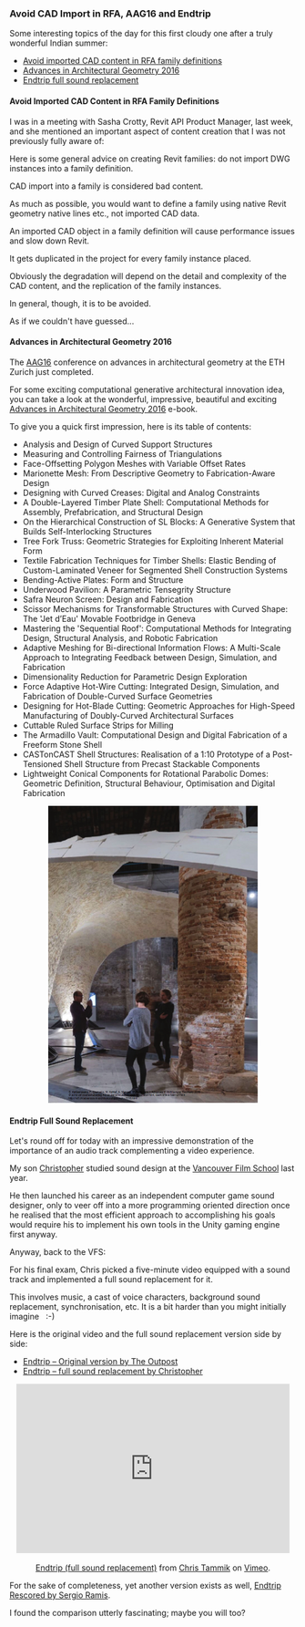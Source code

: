 <head>
<title>The Building Coder</title>
<meta http-equiv="Content-Type" content="text/html; charset=utf-8"/>
<link rel="stylesheet" type="text/css" href="3dwc.css"/>
<script src="https://cdn.rawgit.com/google/code-prettify/master/loader/run_prettify.js?autoload=true" defer="defer"></script>
</head>

<!---

- general advice: do not import DWG instances into a family definition
  CAD import into a family is considered bad content
  you want to put in a native lines etc. and not an imported cad family
  an imported cad family in a family definition will cause perform,ance issues and slow down revit
  they get duplicated in the project
  depends on how detailed and complicated the cad import is

- endtrip
  https://vimeo.com/73537360 -- Original version by The Outpost
  https://www.youtube.com/watch?v=WjLWsTdISfY -- Sergio Ramis - Endtrip Rescored
  https://vimeo.com/148054745 christopher Endtrip (full sound replacement)

Avoid CAD Import in RFA, #AAG2016 and Endtrip #revitapi #3dwebcoder @AutodeskRevit @AutodeskForge #aec #bim @chtammik

Some interesting topics of the day for this first cloudy one after a truly wonderful Indian summer
&ndash; Avoid imported CAD content in RFA family definitions
&ndash; Advances in Architectural Geometry 2016
&ndash; Endtrip full sound replacement...

-->

### Avoid CAD Import in RFA, AAG16 and Endtrip

Some interesting topics of the day for this first cloudy one after a truly wonderful Indian summer:

- [Avoid imported CAD content in RFA family definitions](#2)
- [Advances in Architectural Geometry 2016](#3)
- [Endtrip full sound replacement](#4)


#### <a name="2"></a>Avoid Imported CAD Content in RFA Family Definitions

I was in a meeting with Sasha Crotty, Revit API Product Manager, last week, and she mentioned an important aspect of content creation that I was not previously fully aware of:

Here is some general advice on creating Revit families: do not import DWG instances into a family definition.

CAD import into a family is considered bad content.

As much as possible, you would want to define a family using native Revit geometry native lines etc., not imported CAD data.

An imported CAD object in a family definition will cause performance issues and slow down Revit.

It gets duplicated in the project for every family instance placed.

Obviously the degradation will depend on the detail and complexity of the CAD content, and the replication of the family instances.

In general, though, it is to be avoided.

As if we couldn't have guessed...



#### <a name="3"></a>Advances in Architectural Geometry 2016

The [AAG16](http://www.aag2016.ch) conference on advances in architectural geometry at the ETH Zurich just completed.

For some exciting computational generative architectural innovation idea, you can take a look at the wonderful, impressive, beautiful and
exciting [Advances in Architectural Geometry 2016](http://vdf.ch/advances-in-architectural-geometry-2016-e-book.html) e-book. 

To give you a quick first impression, here is its table of contents:

- Analysis and Design of Curved Support Structures
- Measuring and Controlling Fairness of Triangulations
- Face-Offsetting Polygon Meshes with Variable Offset Rates
- Marionette Mesh: From Descriptive Geometry to Fabrication-Aware Design
- Designing with Curved Creases: Digital and Analog Constraints
- A Double-Layered Timber Plate Shell: Computational Methods for Assembly, Prefabrication, and Structural Design
- On the Hierarchical Construction of SL Blocks: A Generative System that Builds Self-Interlocking Structures
- Tree Fork Truss: Geometric Strategies for Exploiting Inherent Material Form
- Textile Fabrication Techniques for Timber Shells: Elastic Bending of Custom-Laminated Veneer for Segmented Shell Construction Systems
- Bending-Active Plates: Form and Structure
- Underwood Pavilion: A Parametric Tensegrity Structure
- Safra Neuron Screen: Design and Fabrication
- Scissor Mechanisms for Transformable Structures with Curved Shape: The 'Jet d’Eau' Movable Footbridge in Geneva
- Mastering the 'Sequential Roof': Computational Methods for Integrating Design, Structural Analysis, and Robotic Fabrication
- Adaptive Meshing for Bi-directional Information Flows: A Multi-Scale Approach to Integrating Feedback between Design, Simulation, and Fabrication
- Dimensionality Reduction for Parametric Design Exploration
- Force Adaptive Hot-Wire Cutting: Integrated Design, Simulation, and Fabrication of Double-Curved Surface Geometries
- Designing for Hot-Blade Cutting: Geometric Approaches for High-Speed Manufacturing of Doubly-Curved Architectural Surfaces
- Cuttable Ruled Surface Strips for Milling
- The Armadillo Vault: Computational Design and Digital Fabrication of a Freeform Stone Shell
- CASTonCAST Shell Structures: Realisation of a 1:10 Prototype of a Post-Tensioned Shell Structure from Precast Stackable Components
- Lightweight Conical Components for Rotational Parabolic Domes: Geometric Definition, Structural Behaviour, Optimisation and Digital Fabrication

<center>
<img src="img/aag16_brg.png" alt="AAG16 BRG" width="368">
</center>



#### <a name="4"></a>Endtrip Full Sound Replacement

Let's round off for today with an impressive demonstration of the importance of an audio track complementing a video experience.

My son [Christopher](http://tammik.ca) studied sound design at the [Vancouver Film School](http://vfs.edu/programs/sound-design) last year.

He then launched his career as an independent computer game sound designer, only to veer off into a more programming oriented direction once he realised that the most efficient approach to accomplishing his goals would require his to implement his own tools in the Unity gaming engine first anyway.

Anyway, back to the VFS:

For his final exam, Chris picked a five-minute video equipped with a sound track and implemented a full sound replacement for it.

This involves music, a cast of voice characters, background sound replacement, synchronisation, etc. It is a bit harder than you might initially imagine &nbsp; :-)

Here is the original video and the full sound replacement version side by side:

- [Endtrip &ndash; Original version by The Outpost](https://vimeo.com/73537360)
- [Endtrip &ndash; full sound replacement by Christopher](https://vimeo.com/148054745)

<center>
<iframe src="https://player.vimeo.com/video/148054745" width="480" height="297" frameborder="0" webkitallowfullscreen mozallowfullscreen allowfullscreen></iframe>
<p><a href="https://vimeo.com/148054745">Endtrip (full sound replacement)</a> from <a href="https://vimeo.com/chtammik">Chris Tammik</a> on <a href="https://vimeo.com">Vimeo</a>.</p>
</center>

For the sake of completeness, yet another version exists as well, [Endtrip Rescored by Sergio Ramis](https://www.youtube.com/watch?v=WjLWsTdISfY).

I found the comparison utterly fascinating; maybe you will too?
